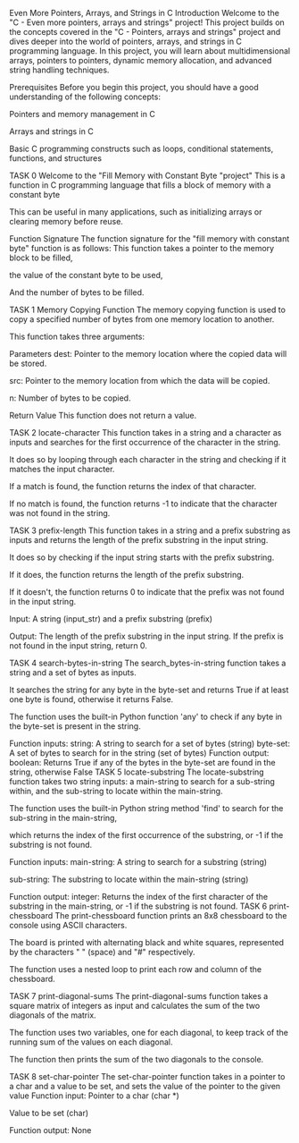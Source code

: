 
Even More Pointers, Arrays, and Strings in C
Introduction
Welcome to the "C - Even more pointers, arrays and strings" project! This project builds on the concepts covered in the "C - Pointers, arrays and strings" project and dives deeper into the world of pointers, arrays, and strings in C programming language. In this project, you will learn about multidimensional arrays, pointers to pointers, dynamic memory allocation, and advanced string handling techniques.

Prerequisites
Before you begin this project, you should have a good understanding of the following concepts:

Pointers and memory management in C

Arrays and strings in C

Basic C programming constructs such as loops, conditional statements, functions, and structures

TASK 0
Welcome to the "Fill Memory with Constant Byte "project"
This is a function in C programming language that fills a block of memory with a constant byte

This can be useful in many applications, such as initializing arrays or clearing memory before reuse.

Function Signature
The function signature for the "fill memory with constant byte" function is as follows:
This function takes a pointer to the memory block to be filled,

the value of the constant byte to be used,

And the number of bytes to be filled.

TASK 1
Memory Copying Function
The memory copying function is used to copy a specified number of bytes from one memory location to another.

This function takes three arguments:

Parameters
dest: Pointer to the memory location where the copied data will be stored.

src: Pointer to the memory location from which the data will be copied.

n: Number of bytes to be copied.

Return Value
This function does not return a value.

TASK 2
locate-character
This function takes in a string and a character as inputs and searches for the first occurrence of the character in the string.

It does so by looping through each character in the string and checking if it matches the input character.

If a match is found, the function returns the index of that character.

If no match is found, the function returns -1 to indicate that the character was not found in the string.

TASK 3
prefix-length
This function takes in a string and a prefix substring as inputs and returns the length of the prefix substring in the input string.

It does so by checking if the input string starts with the prefix substring.

If it does, the function returns the length of the prefix substring.

If it doesn't, the function returns 0 to indicate that the prefix was not found in the input string.

Input: A string (input_str) and a prefix substring (prefix)

Output: The length of the prefix substring in the input string. If the prefix is not found in the input string, return 0.

TASK 4
search-bytes-in-string
The search_bytes-in-string function takes a string and a set of bytes as inputs.

It searches the string for any byte in the byte-set and returns True if at least one byte is found, otherwise it returns False.

The function uses the built-in Python function 'any' to check if any byte in the byte-set is present in the string.

Function inputs:
string: A string to search for a set of bytes (string)
byte-set: A set of bytes to search for in the string (set of bytes)
Function output:
boolean: Returns True if any of the bytes in the byte-set are found in the string, otherwise False
TASK 5
locate-substring
The locate-substring function takes two string inputs: a main-string to search for a sub-string within, and the sub-string to locate within the main-string.

The function uses the built-in Python string method 'find' to search for the sub-string in the main-string,

which returns the index of the first occurrence of the substring, or -1 if the substring is not found.

Function inputs:
main-string: A string to search for a substring (string)

sub-string: The substring to locate within the main-string (string)

Function output:
integer: Returns the index of the first character of the substring in the main-string, or -1 if the substring is not found.
TASK 6
print-chessboard
The print-chessboard function prints an 8x8 chessboard to the console using ASCII characters.

The board is printed with alternating black and white squares, represented by the characters " " (space) and "#" respectively.

The function uses a nested loop to print each row and column of the chessboard.

TASK 7
print-diagonal-sums
The print-diagonal-sums function takes a square matrix of integers as input and calculates the sum of the two diagonals of the matrix.

The function uses two variables, one for each diagonal, to keep track of the running sum of the values on each diagonal.

The function then prints the sum of the two diagonals to the console.

TASK 8
set-char-pointer
The set-char-pointer function takes in a pointer to a char and a value to be set, and sets the value of the pointer to the given value
Function input:
Pointer to a char (char *)

Value to be set (char)

Function output:
None
